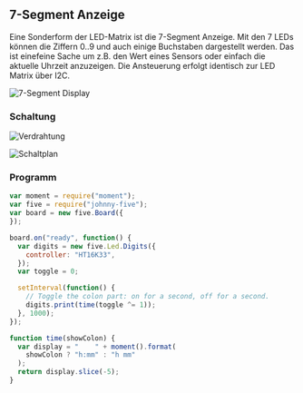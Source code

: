 ## 7-Segment Anzeige

Eine Sonderform der LED-Matrix ist die 7-Segment Anzeige. Mit den 7 LEDs können die Ziffern 0..9 und auch einige Buchstaben dargestellt werden. Das ist einefeine Sache um z.B. den Wert eines Sensors oder einfach die aktuelle Uhrzeit anzuzeigen. Die Ansteuerung erfolgt identisch zur LED Matrix über I2C.

![7-Segment Display](../images/parts/7-segment-display.png "7-Segment Displa")


### Schaltung

![Verdrahtung](../images/circ/7-Segment-LED_Steckplatine.png "Verdrahtung")

![Schaltplan](../images/circ/7-Segment-LED_Schaltplan.png "Schaltplan")

### Programm

```javascript
var moment = require("moment");
var five = require("johnny-five");
var board = new five.Board({
});

board.on("ready", function() {
  var digits = new five.Led.Digits({
    controller: "HT16K33",
  });
  var toggle = 0;

  setInterval(function() {
    // Toggle the colon part: on for a second, off for a second.
    digits.print(time(toggle ^= 1));
  }, 1000);
});

function time(showColon) {
  var display = "    " + moment().format(
    showColon ? "h:mm" : "h mm"
  );
  return display.slice(-5);
}

```

